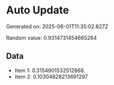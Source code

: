 # Auto Update

Generated on: 2025-06-01T11:35:02.827Z

Random value: 0.9314731454665284

## Data

- Item 1: 0.3154901532512868
- Item 2: 0.10304828213691297